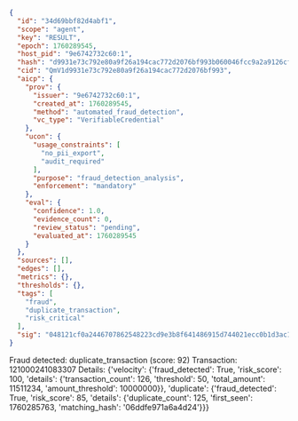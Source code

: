 ```json
{
  "id": "34d69bbf82d4abf1",
  "scope": "agent",
  "key": "RESULT",
  "epoch": 1760289545,
  "host_pid": "9e6742732c60:1",
  "hash": "d9931e73c792e80a9f26a194cac772d2076bf993b060046fcc9a2a9126cfe07a",
  "cid": "QmV1d9931e73c792e80a9f26a194cac772d2076bf993",
  "aicp": {
    "prov": {
      "issuer": "9e6742732c60:1",
      "created_at": 1760289545,
      "method": "automated_fraud_detection",
      "vc_type": "VerifiableCredential"
    },
    "ucon": {
      "usage_constraints": [
        "no_pii_export",
        "audit_required"
      ],
      "purpose": "fraud_detection_analysis",
      "enforcement": "mandatory"
    },
    "eval": {
      "confidence": 1.0,
      "evidence_count": 0,
      "review_status": "pending",
      "evaluated_at": 1760289545
    }
  },
  "sources": [],
  "edges": [],
  "metrics": {},
  "thresholds": {},
  "tags": [
    "fraud",
    "duplicate_transaction",
    "risk_critical"
  ],
  "sig": "048121cf0a2446707862548223cd9e3b8f641486915d744021ecc0b1d3ac12bd"
}
```

Fraud detected: duplicate_transaction (score: 92)
Transaction: 121000241083307
Details: {'velocity': {'fraud_detected': True, 'risk_score': 100, 'details': {'transaction_count': 126, 'threshold': 50, 'total_amount': 11511234, 'amount_threshold': 10000000}}, 'duplicate': {'fraud_detected': True, 'risk_score': 85, 'details': {'duplicate_count': 125, 'first_seen': 1760285763, 'matching_hash': '06ddfe971a6a4d24'}}}